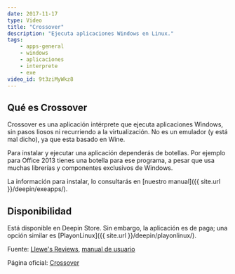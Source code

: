```yaml
---
date: 2017-11-17
type: Video
title: "Crossover"
description: "Ejecuta aplicaciones Windows en Linux."
tags:
    - apps-general
    - windows
    - aplicaciones
    - interprete
    - exe
video_id: 9t3ziMyWkz8
---
```


## Qué es Crossover

Crossover es una aplicación intérprete que ejecuta aplicaciones Windows, sin pasos liosos ni recurriendo a la virtualización. No es un emulador (y está mal dicho), ya que esta basado en Wine.

Para instalar y ejecutar una aplicación dependerás de botellas. Por ejemplo para Office 2013 tienes una botella para ese programa, a pesar que usa muchas librerías y componentes exclusivos de Windows.

La información para instalar, lo consultarás en [nuestro manual]({{ site.url }}/deepin/exeapps/).

## Disponibilidad

Está disponible en Deepin Store. Sin embargo, la aplicación es de paga; una opción similar es [PlayonLinux]({{ site.url }}/deepin/playonlinux/).

Fuente: [Llewe's Reviews](https://www.youtube.com/channel/UCDWZo5C8MtGA_ZoTCu4UJ7A), [manual de usuario](https://www.codeweavers.com/support/docs/crossover-pro/officesetup)

Página oficial: [Crossover](https://www.codeweavers.com/products)

